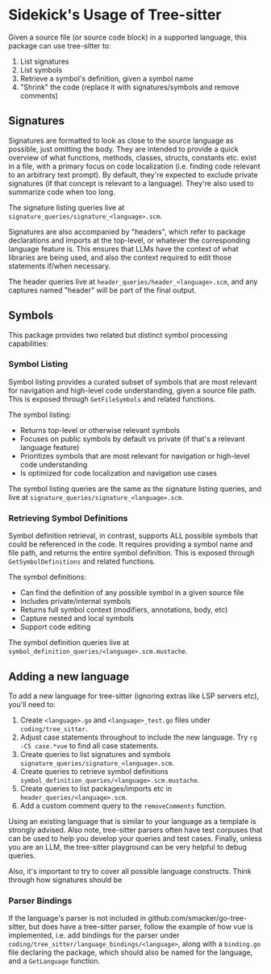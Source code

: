 # Sidekick's Usage of Tree-sitter

Given a source file (or source code block) in a supported language, this package
can use tree-sitter to:

1. List signatures
2. List symbols
3. Retrieve a symbol's definition, given a symbol name
4. "Shrink" the code (replace it with signatures/symbols and remove comments)

## Signatures

Signatures are formatted to look as close to the source language as possible,
just omitting the body. They are intended to provide a quick overview of what
functions, methods, classes, structs, constants etc. exist in a file, with a
primary focus on code localization (i.e. finding code relevant to an arbitrary
text prompt). By default, they're expected to exclude private signatures (if
that concept is relevant to a language). They're also used to summarize code
when too long.

The signature listing queries live at `signature_queries/signature_<language>.scm`.

Signatures are also accompanied by "headers", which refer to package
declarations and imports at the top-level, or whatever the corresponding
language feature is. This ensures that LLMs have the context of what libraries
are being used, and also the context required to edit those statements if/when
necessary.

The header queries live at `header_queries/header_<language>.scm`, and any
captures named "header" will be part of the final output.

## Symbols 

This package provides two related but distinct symbol processing capabilities:

### Symbol Listing

Symbol listing provides a curated subset of symbols that are most relevant for
navigation and high-level code understanding, given a source file path. This is
exposed through `GetFileSymbols` and related functions.

The symbol listing:

- Returns top-level or otherwise relevant symbols
- Focuses on public symbols by default vs private (if that's a relevant language
  feature)
- Prioritizes symbols that are most relevant for navigation or high-level code
  understanding
- Is optimized for code localization and navigation use cases

The symbol listing queries are the same as the signature listing queries, and
live at  `signature_queries/signature_<language>.scm`.

### Retrieving Symbol Definitions

Symbol definition retrieval, in contrast, supports ALL possible symbols that
could be referenced in the code. It requires providing a symbol name and file
path, and returns the entire symbol definition.
This is exposed through `GetSymbolDefinitions` and related functions.

The symbol definitions:

- Can find the definition of any possible symbol in a given source file
- Includes private/internal symbols
- Returns full symbol context (modifiers, annotations, body, etc)
- Capture nested and local symbols
- Support code editing

The symbol definition queries live at `symbol_definition_queries/<language>.scm.mustache`.

## Adding a new language

To add a new language for tree-sitter (ignoring extras like LSP servers etc),
you'll need to:

1. Create `<language>.go` and `<language>_test.go` files under `coding/tree_sitter`.
2. Adjust case statements throughout to include the new language. Try `rg -C5 case.*vue` to find all case statements.
3. Create queries to list signatures and symbols `signature_queries/signature_<language>.scm`.
4. Create queries to retrieve symbol definitions `symbol_definition_queries/<language>.scm.mustache`.
5. Create queries to list packages/imports etc in `header_queries/<language>.scm`.
6. Add a custom comment query to the `removeComments` function.

Using an existing language that is similar to your language as a template is
strongly advised. Also note, tree-sitter parsers often have test corpuses that
can be used to help you develop your queries and test cases. Finally, unless you
are an LLM, the tree-sitter playground can be very helpful to debug queries.

Also, it's important to try to cover all possible language constructs. Think through how signatures should be 

### Parser Bindings

If the language's parser is not included in github.com/smacker/go-tree-sitter,
but does have a tree-sitter parser, follow the example of how vue is
implemented, i.e. add bindings for the parser under
`coding/tree_sitter/language_bindings/<language>`, along with a `binding.go`
file declaring the package, which should also be named for the language, and a
`GetLanguage` function.
